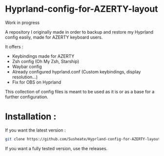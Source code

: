 # Hyprland-config-for-AZERTY-layout

Work in progress 

A repository I originally made in order to backup and restore my Hyprland config easily, made for AZERTY keyboard users.

It offers :
- Keybindings made for AZERTY
- Zsh config (Oh My Zsh, Starship)
- Waybar config
- Already configured hyprland.conf (Custom keybindings, display resolution...)
- Fix for OBS on Hyprland

This collection of config files is meant to be used as it is or as a base for a further configuration.

# Installation :

If you want the latest version :

```bash
git clone https://github.com/Susheate/Hyprland-config-for-AZERTY-layout.git && cd Hyprland-config-for-AZERTY-layout && sh install.sh
```

If you want a fully tested version, use the releases.
